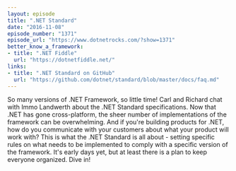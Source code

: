```yaml
---
layout: episode
title: ".NET Standard"
date: "2016-11-08"
episode_number: "1371"
episode_url: "https://www.dotnetrocks.com/?show=1371"
better_know_a_framework:
- title: ".NET Fiddle"
  url: "https://dotnetfiddle.net/"
links:
- title: ".NET Standard on GitHub"
  url: "https://github.com/dotnet/standard/blob/master/docs/faq.md"
---
```


So many versions of .NET Framework, so little time! Carl and Richard chat with Immo Landwerth about the .NET Standard specifications. Now that .NET has gone cross-platform, the sheer number of implementations of the framework can be overwhelming. And if you're building products for .NET, how do you communicate with your customers about what your product will work with? This is what the .NET Standard is all about - setting specific rules on what needs to be implemented to comply with a specific version of the framework. It's early days yet, but at least there is a plan to keep everyone organized. Dive in!
